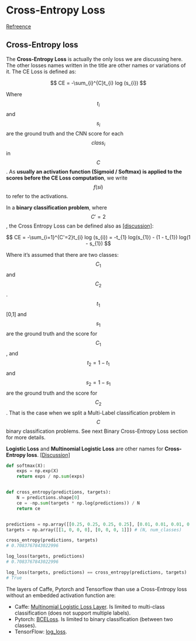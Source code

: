 # Cross-Entropy Loss

[Refreence](https://gombru.github.io/2018/05/23/cross_entropy_loss/)

## Cross-Entropy loss

The **Cross-Entropy Loss** is actually the only loss we are discussing here. The other losses names written in the title are other names or variations of it. The CE Loss is defined as:

$$
CE = -\sum_{i}^{C}t_{i} log (s_{i})
$$

Where $$t_i$$ and $$s_i$$ are the ground truth and the CNN score for each $$class_i$$ in $$C$$. As **usually an activation function \(Sigmoid / Softmax\) is applied to the scores before the CE Loss computation**, we write $$f(si)$$ to refer to the activations.

In a **binary classification problem**, where $$C'=2$$, the Cross Entropy Loss can be defined also as [\[discussion\]](https://datascience.stackexchange.com/questions/9302/the-cross-entropy-error-function-in-neural-networks):

$$
CE = -\sum_{i=1}^{C'=2}t_{i} log (s_{i}) = -t_{1} log(s_{1}) - (1 - t_{1}) log(1 - s_{1})
$$

Where it’s assumed that there are two classes: $$C_1$$ and $$C_2$$. $$t_1$$ \[0,1\] and $$s_1$$ are the ground truth and the score for $$C_1$$, and $$t_2=1-t_1$$ and $$s_2=1-s_1$$ are the ground truth and the score for $$C_2$$. That is the case when we split a Multi-Label classification problem in $$C$$ binary classification problems. See next Binary Cross-Entropy Loss section for more details.

**Logistic Loss** and **Multinomial Logistic Loss** are other names for **Cross-Entropy loss**. [\[Discussion\]](https://stats.stackexchange.com/questions/166958/multinomial-logistic-loss-vs-cross-entropy-vs-square-error/172790)

```python
def softmax(X):
    exps = np.exp(X)
    return exps / np.sum(exps)


def cross_entropy(predictions, targets):
    N = predictions.shape[0]
    ce = -np.sum(targets * np.log(predictions)) / N
    return ce


predictions = np.array([[0.25, 0.25, 0.25, 0.25], [0.01, 0.01, 0.01, 0.97]]) # (N, num_classes)
targets = np.array([[1, 0, 0, 0], [0, 0, 0, 1]]) # (N, num_classes)

cross_entropy(predictions, targets)
# 0.7083767843022996

log_loss(targets, predictions)
# 0.7083767843022996

log_loss(targets, predictions) == cross_entropy(predictions, targets)
# True
```

The layers of Caffe, Pytorch and Tensorflow than use a Cross-Entropy loss without an embedded activation function are:

* Caffe: [Multinomial Logistic Loss Layer](http://caffe.berkeleyvision.org/tutorial/layers/multinomiallogisticloss.html). Is limited to multi-class classification \(does not support multiple labels\).
* Pytorch: [BCELoss](https://pytorch.org/docs/master/nn.html#bceloss). Is limited to binary classification \(between two classes\).
* TensorFlow: [log\_loss](https://www.tensorflow.org/api_docs/python/tf/losses/log_loss).

